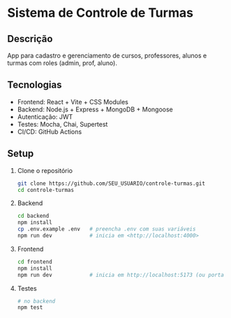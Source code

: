 # Sistema de Controle de Turmas

## Descrição

App para cadastro e gerenciamento de cursos, professores, alunos e turmas com roles (admin, prof, aluno).

## Tecnologias

- Frontend: React + Vite + CSS Modules  
- Backend: Node.js + Express + MongoDB + Mongoose  
- Autenticação: JWT  
- Testes: Mocha, Chai, Supertest  
- CI/CD: GitHub Actions

## Setup

1. Clone o repositório  

   ```bash
   git clone https://github.com/SEU_USUARIO/controle-turmas.git
   cd controle-turmas
   ```

2. Backend

    ```bash
    cd backend
    npm install
    cp .env.example .env   # preencha .env com suas variáveis
    npm run dev            # inicia em <http://localhost:4000>
    ```

3. Frontend

    ```bash
    cd frontend
    npm install
    npm run dev            # inicia em http://localhost:5173 (ou porta configurada)
    ```

4. Testes

    ```bash
    # no backend
    npm test    
    ```
